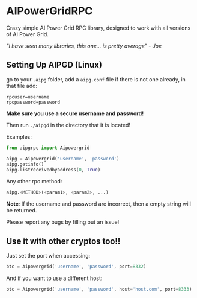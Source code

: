 # AIPowerGridRPC

Crazy simple AI Power Grid RPC library, designed to work with all versions of AI Power Grid.

*"I have seen many libraries, this one... is pretty average" - Joe*


## Setting Up AIPGD (Linux)

go to your `.aipg` folder, add a `aipg.conf` file if there is not one already, in that file add:

```
rpcuser=username
rpcpassword=password
```

**Make sure you use a secure username and password!**

Then run `./aipgd` in the directory that it is located!

Examples:

```python
from aipgrpc import Aipowergrid

aipg = Aipowergrid('username', 'password')
aipg.getinfo()
aipg.listreceivedbyaddress(0, True)
```

Any other rpc method:

```python
aipg.<METHOD>(<param1>, <param2>, ...)
```

**Note**: If the username and password are incorrect, then a empty string will be returned. 

Please report any bugs by filling out an issue!

## Use it with other cryptos too!!

Just set the port when accessing:

```python
btc = Aipowergrid('username', 'password', port=8332)
```

And if you want to use a different host:

```python
btc = Aipowergrid('username', 'password', host='host.com', port=8333)
```
